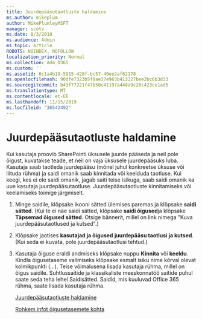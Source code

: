 ```yaml
---
title: Juurdepääsutaotluste haldamine
ms.author: mikeplum
author: MikePlumleyMSFT
manager: scotv
ms.date: 8/3/2018
ms.audience: Admin
ms.topic: article
ROBOTS: NOINDEX, NOFOLLOW
localization_priority: Normal
ms.collection: Adm_O365
ms.custom: ''
ms.assetid: 6c1a4b19-5915-428f-bc57-40ee2af62178
ms.openlocfilehash: 90dfe7323b5f0ae37e963b413327bee2bc6b3d33
ms.sourcegitcommit: b43f77221f47b50c41197a448a9c26c423ce1ad5
ms.translationtype: MT
ms.contentlocale: et-EE
ms.lasthandoff: 11/15/2019
ms.locfileid: "36542492"
---
```

# <a name="manage-access-requests"></a>Juurdepääsutaotluste haldamine

Kui kasutaja proovib SharePointi üksusele juurde pääseda ja neil pole õigust, kuvatakse teade, et neil on vaja üksusele juurdepääsuks luba. Kasutaja saab taotleda juurdepääsu (mõnel juhul konkreetse üksuse või liituda rühma) ja saidi omanik saab kinnitada või keelduda taotluse. Kui keegi, kes ei ole saidi omanik, jagab saiti teise isikuga, saab saidi omanik ka uue kasutaja juurdepääsutaotluse. Juurdepääsutaotluste kinnitamiseks või keelamiseks toimige järgmiselt.
  
1. Minge saidile, klõpsake ikooni sätted ülemises paremas ja klõpsake **saidi sätted**. (Kui te ei näe saidi sätted, klõpsake **saidi õigused**ja klõpsake **Täpsemad õigused sätted**. Otsige bännerit, millel on link nimega "Kuva juurdepääsutaotlused ja kutsed".)
    
2. Klõpsake jaotises **kasutajad ja õigused** **juurdepääsu taotlusi ja kutsed**. (Kui seda ei kuvata, pole juurdepääsutaotlusi tehtud.)
    
3. Kasutaja õiguse eraldi andmiseks klõpsake nuppu **Kinnita** või **keeldu**. Kindla õigusetaseme valimiseks klõpsake esmalt isiku nime kõrval olevat kolmikpunkti (...). Teise võimalusena lisada kasutaja rühma, millel on õigus saidile. Suhtlussaitide ja klassikaliste meeskonnatöö saitide puhul saate seda teha lehel Saidisätted. Saidid, mis kuuluvad Office 365 rühma, saate lisada kasutaja rühma.
    
    [Juurdepääsutaotluste haldamine](https://go.microsoft.com/fwlink/?linkid=2008747)
    
    [Rohkem infot õigusetasemete kohta](https://go.microsoft.com/fwlink/?linkid=867071)
    

